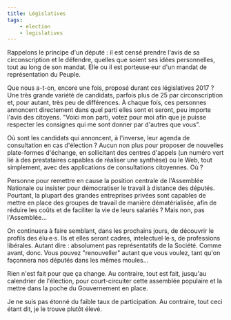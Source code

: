 ```yaml
---
title: Législatives
tags:
    - election
    - legislatives
---
```


Rappelons le principe d'un député : il est censé prendre l'avis de sa
circonscription et le défendre, quelles que soient ses idées personnelles, tout
au long de son mandat. Elle ou il est porteuse·eur d'un mandat de représentation
du Peuple.

<!-- more -->

Que nous a-t-on, encore une fois, proposé durant ces législatives 2017 ? Une
très grande variété de candidats, parfois plus de 25 par circonscription et,
pour autant, très peu de différences. À chaque fois, ces personnes annoncent
directement dans quel parti elles sont et seront, peu importe l'avis des
citoyens. "Voici mon parti, votez pour moi afin que je puisse respecter les
consignes qui me sont donner par d'autres que vous".

Où sont les candidats qui annoncent, à l'inverse, leur agenda de consultation en
cas d'élection ? Aucun non plus pour proposer de nouvelles plate-formes
d'échange, en sollicitant des centres d'appels (un numéro vert lié à des
prestataires capables de réaliser une synthèse) ou le Web, tout simplement, avec
des applications de consultations citoyennes. Où ?

Personne pour remettre en cause la position centrale de l'Assemblée Nationale ou
insister pour démocratiser le travail à distance des députés. Pourtant, la
plupart des grandes entreprises privées sont capables de mettre en place des
groupes de travail de manière dématérialisée, afin de réduire les coûts et de
faciliter la vie de leurs salariés ? Mais non, pas l'Assemblée…

On continuera à faire semblant, dans les prochains jours, de découvrir le
profils des élu·e·s. Ils et elles seront cadres, intelectuel·le·s, de
professions libérales. Autant dire : absolument pas représentatifs de la
Société. Comme avant, donc. Vous pouvez "renouveller" autant que vous voulez,
tant qu'on façonnera nos députés dans les mêmes moules…

Rien n'est fait pour que ça change. Au contraire, tout est fait, jusqu'au
calendrier de l'élection, pour court-circuiter cette assemblée populaire et la
mettre dans la poche du Gouvernement en place.

Je ne suis pas étonné du faible taux de participation. Au contraire, tout ceci
étant dit, je le trouve plutôt élevé.
